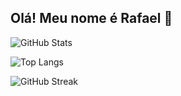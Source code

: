 ## Olá! Meu nome é Rafael 👋


![GitHub Stats](https://github-readme-stats.vercel.app/api?username=RafaelTrevizoli&show_icons=true&theme=radical)

![Top Langs](https://github-readme-stats.vercel.app/api/top-langs/?username=RafaelTrevizoli&layout=compact&theme=radical)

![GitHub Streak](https://github-readme-streak-stats.herokuapp.com/?user=RafaelTrevizoli&theme=radical)

